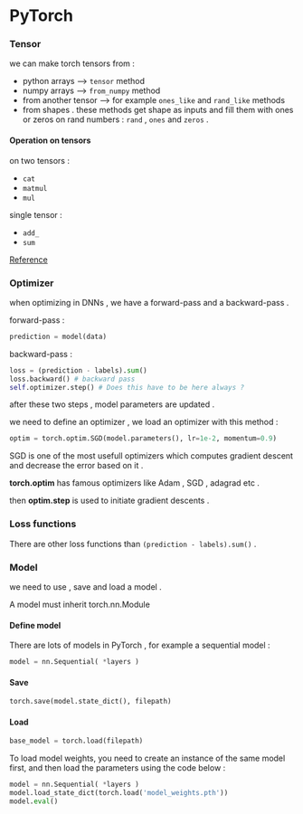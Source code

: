 # PyTorch

### Tensor
we can make torch tensors from :
* python arrays --> `tensor` method
* numpy arrays --> `from_numpy` method
* from another tensor --> for example `ones_like` and `rand_like` methods
* from shapes . these methods get shape as inputs and fill them with ones or zeros on rand numbers : `rand` , `ones` and `zeros` . 

#### Operation on tensors 

on two tensors : 
* `cat`
* `matmul`
* `mul`

single tensor : 
* `add_`
* `sum`


[Reference](https://pytorch.org/tutorials/beginner/basics/tensorqs_tutorial.html)

### Optimizer 

when optimizing in DNNs , we have a forward-pass and a backward-pass . 

forward-pass :
```python
prediction = model(data)
```

backward-pass :
```python
loss = (prediction - labels).sum()
loss.backward() # backward pass
self.optimizer.step() # Does this have to be here always ? 
```

after these two steps , model parameters are updated . 

we need to define an optimizer , we load an optimizer with this method : 
```python
optim = torch.optim.SGD(model.parameters(), lr=1e-2, momentum=0.9)
```

SGD is one of the most usefull optimizers which computes gradient descent and decrease the error based on it . 


**torch.optim** has famous optimizers like Adam , SGD , adagrad etc . 

then **optim.step** is used to initiate gradient descents .


### Loss functions
There are other loss functions than `(prediction - labels).sum()` .

### Model
we need to use , save and load a model . 

A model must inherit torch.nn.Module

#### Define model
There are lots of models in PyTorch , for example a sequential model : 
```python
model = nn.Sequential( *layers )
```

#### Save 
```python
torch.save(model.state_dict(), filepath)
```

#### Load
```python
base_model = torch.load(filepath)
```

To load model weights, you need to create an instance of the same model first, and then load the parameters using the code below : 

```python
model = nn.Sequential( *layers )
model.load_state_dict(torch.load('model_weights.pth'))
model.eval()
```